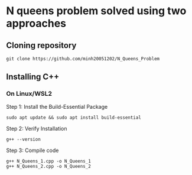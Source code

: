 # N queens problem solved using two approaches

## Cloning repository

```
git clone https://github.com/minh20051202/N_Queens_Problem

```

## Installing C++

### On Linux/WSL2

Step 1: Install the Build-Essential Package

```
sudo apt update && sudo apt install build-essential
```

Step 2: Verify Installation

```
g++ --version
```

Step 3: Compile code

```
g++ N_Queens_1.cpp -o N_Queens_1
g++ N_Queens_2.cpp -o N_Queens_2
```
